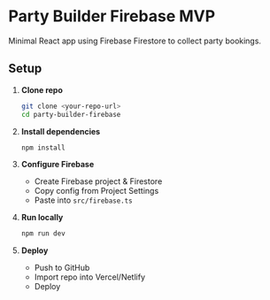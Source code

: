 # Party Builder Firebase MVP

Minimal React app using Firebase Firestore to collect party bookings.

## Setup

1. **Clone repo**
   ```bash
   git clone <your-repo-url>
   cd party-builder-firebase
   ```

2. **Install dependencies**
   ```bash
   npm install
   ```

3. **Configure Firebase**
   - Create Firebase project & Firestore
   - Copy config from Project Settings
   - Paste into `src/firebase.ts`

4. **Run locally**
   ```bash
   npm run dev
   ```

5. **Deploy**
   - Push to GitHub
   - Import repo into Vercel/Netlify
   - Deploy
